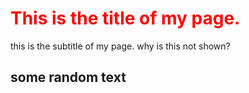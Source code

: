 <!DOCTYPE html>
<head>
</head>
<body>
<h1 style="color: red;">This is the title of my page.</h1>

this is the subtitle of my page.
why is this not shown?
<h2>some random text</h2>
</body>
</html>